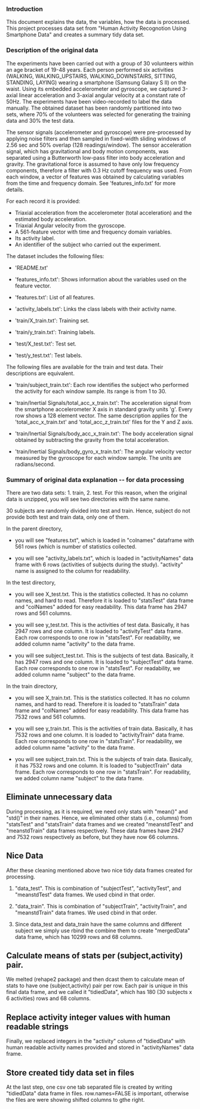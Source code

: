 ### Introduction

This document explains the data, the variables, how the data is processed. This project processes data set from "Human Activity Recognotion Using Smartphone Data" and creates a summary tidy data set. 

### Description of the original data 

The experiments have been carried out with a group of 30 volunteers within an age bracket of 19-48 years. Each person performed six activities (WALKING, WALKING_UPSTAIRS, WALKING_DOWNSTAIRS, SITTING, STANDING, LAYING) wearing a smartphone (Samsung Galaxy S II) on the waist. Using its embedded accelerometer and gyroscope, we captured 3-axial linear acceleration and 3-axial angular velocity at a constant rate of 50Hz. The experiments have been video-recorded to label the data manually. The obtained dataset has been randomly partitioned into two sets, where 70% of the volunteers was selected for generating the training data and 30% the test data. 

The sensor signals (accelerometer and gyroscope) were pre-processed by applying noise filters and then sampled in fixed-width sliding windows of 2.56 sec and 50% overlap (128 readings/window). The sensor acceleration signal, which has gravitational and body motion components, was separated using a Butterworth low-pass filter into body acceleration and gravity. The gravitational force is assumed to have only low frequency components, therefore a filter with 0.3 Hz cutoff frequency was used. From each window, a vector of features was obtained by calculating variables from the time and frequency domain. See 'features_info.txt' for more details. 

For each record it is provided:

- Triaxial acceleration from the accelerometer (total acceleration) and the estimated body acceleration.
- Triaxial Angular velocity from the gyroscope. 
- A 561-feature vector with time and frequency domain variables. 
- Its activity label. 
- An identifier of the subject who carried out the experiment.

The dataset includes the following files:

- 'README.txt'

- 'features_info.txt': Shows information about the variables used on the feature vector.

- 'features.txt': List of all features.

- 'activity_labels.txt': Links the class labels with their activity name.

- 'train/X_train.txt': Training set.

- 'train/y_train.txt': Training labels.

- 'test/X_test.txt': Test set.

- 'test/y_test.txt': Test labels.

The following files are available for the train and test data. Their descriptions are equivalent. 

- 'train/subject_train.txt': Each row identifies the subject who performed the activity for each window sample. Its range is from 1 to 30. 

- 'train/Inertial Signals/total_acc_x_train.txt': The acceleration signal from the smartphone accelerometer X axis in standard gravity units 'g'. Every row shows a 128 element vector. The same description applies for the 'total_acc_x_train.txt' and 'total_acc_z_train.txt' files for the Y and Z axis. 

- 'train/Inertial Signals/body_acc_x_train.txt': The body acceleration signal obtained by subtracting the gravity from the total acceleration. 

- 'train/Inertial Signals/body_gyro_x_train.txt': The angular velocity vector measured by the gyroscope for each window sample. The units are radians/second. 

### Summary of original data explanation -- for data processing 

There are two data sets: 1. train, 2. test. For this reason, when the original data is unzipped, you will see two directories with the same name. 

30 subjects are randomly divided into test and train. Hence, subject do not provide both test and train data, only one of them.

In the parent directory, 

- you will see "features.txt", which is loaded in "colnames" dataframe with 561 rows (which is number of statistics collected. 

- you will see "activity_labels.txt", which is loaded in "activityNames" data frame with 6 rows (activities of subjects during the study). "activity" name is assigned to the column for readability.

In the test directory,

- you will see X_test.txt. This is the statistics collected. It has no column names, and hard to read. Therefore it is loaded to "statsTest" data frame and "colNames" added for easy readability. This data frame has 2947 rows and 561 columns.

- you will see y_test.txt. This is the activities of test data. Basically, it has 2947 rows and one column. It is loaded to "activityTest" data frame. Each row corresponds to one row in "statsTest". For readability, we added column name "activity" to 
the data frame.

- you will see subject_test.txt. This is the subjects of test data. Basically, it has 2947 rows and one column. It is loaded to "subjectTest" data frame. Each row corresponds to one row in "statsTest". For readability, we added column name "subject" to 
the data frame.

In the train directory,

- you will see X_train.txt. This is the statistics collected. It has no column names, and hard to read. Therefore it is loaded to "statsTrain" data frame and "colNames" added for easy readability. This data frame has 7532 rows and 561 columns.

- you will see y_train.txt. This is the activities of train data. Basically, it has 7532 rows and one column. It is loaded to "activityTrain" data frame. Each row corresponds to one row in "statsTrain". For readability, we added column name "activity" to 
the data frame.

- you will see subject_train.txt. This is the subjects of train data. Basically, it has 7532 rows and one column. It is loaded to "subjectTrain" data frame. Each row corresponds to one row in "statsTrain". For readability, we added column name "subject" to 
the data frame.

## Eliminate unnecessary data

During processing, as it is required, we need only stats with "mean()" and "std()" in their names. Hence, we eliminated other stats (i.e., columns) from "statsTest" and "statsTrain" data frames and we created "meanstdTest" and "meanstdTrain" data frames respectively. These data frames have 2947 and 7532 rows respectively as before, but they have now 66 columns. 

## Nice Data 

After these cleaning mentioned above two nice tidy data frames created for processing.

1. "data_test". This is combination of "subjectTest", "activityTest", and "meanstdTest" data frames. We used cbind in that order.

2. "data_train". This is combination of "subjectTrain", "activityTrain", and "meanstdTrain" data frames. We used cbind in that order.

3. Since data_test and data_train have the same columns and different subject we simply use rbind the combine them to create "mergedData" data frame, which has 10299 rows and 68 columns.

## Calculate means of stats per (subject,activity) pair.    

We melted (rehape2 package) and then dcast them to calculate mean of stats to have one (subject,activity) pair per row. Each pair is unique in this final data frame, and we called it "tidiedData", which has 180 (30 subjects x 6 activities) rows and 68 columns.

## Replace activity integer values with human readable strings

Finally, we replaced integers in the "activity" column of "tidiedData" with human readable activity names provided and stored in "activityNames" data frame.

## Store created tidy data set in files

At the last step, one csv one tab separated file is created by writing "tidiedData" data frame in files. row.names=FALSE is important, otherwise the files are were showing shifted columns to gthe right.
